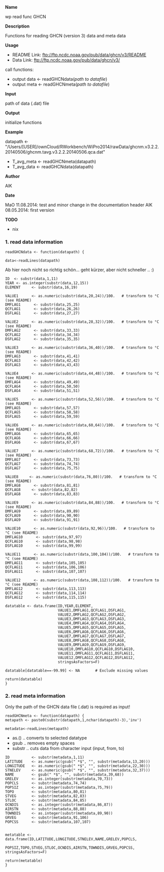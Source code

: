 
**Name**

wp read func GHCN

**Description**

Functions for reading GHCN (version 3) data and meta data

**Usage**

- README Link: ftp://ftp.ncdc.noaa.gov/pub/data/ghcn/v3/README
- Data Link: ftp://ftp.ncdc.noaa.gov/pub/data/ghcn/v3/


call functions:

- output data <- readGHCNdata(_path to datafile_)
- output meta <- readGHCNmeta(_path to datafile_)

**Input**

path of data (.dat) file

**Output**

initialize functions


**Example**

datapath <- "/Users/[USER]/ownCloud/RWorkbench/WiPro2014/rawData/ghcnm.v3.2.2.20140506/ghcnm.tavg.v3.2.2.20140506.qca.dat"

- T_avg_meta <- readGHCNmeta(datapath)
- T_avg_data <- readGHCNdata(datapath)



**Author**

AlK

**Date**

MaO 11.08.2014: test and minor change in the documentation header
AlK 08.05.2014: first version

**TODO**

- nix

### 1. read data information

```{r}
readGHCNdata <- function(datapath) {
  
data<-readLines(datapath)
```

Ab hier noch nicht so richtig schön... geht kürzer, aber nicht schneller .. :)

```{r}
ID  <- substr(data,1,11)
YEAR <- as.integer(substr(data,12,15))
ELEMENT     <- substr(data,16,19)

VALUE1      <- as.numeric(substr(data,20,24))/100.   # transform to °C (see README)
DMFLAG1      <- substr(data,25,25)   
QCFLAG1      <- substr(data,26,26)     
DSFLAG1      <- substr(data,27,27)    

VALUE2      <- as.numeric(substr(data,28,32))/100.   # transform to °C (see README)
DMFLAG2      <- substr(data,33,33)   
QCFLAG2      <- substr(data,34,34)     
DSFLAG2      <- substr(data,35,35)    

VALUE3      <- as.numeric(substr(data,36,40))/100.   # transform to °C (see README)
DMFLAG3      <- substr(data,41,41)   
QCFLAG3      <- substr(data,42,42)     
DSFLAG3      <- substr(data,43,43)    

VALUE4      <- as.numeric(substr(data,44,48))/100.   # transform to °C (see README)
DMFLAG4      <- substr(data,49,49)   
QCFLAG4      <- substr(data,50,50)     
DSFLAG4      <- substr(data,51,51)   

VALUE5      <- as.numeric(substr(data,52,56))/100.   # transform to °C (see README)
DMFLAG5      <- substr(data,57,57)   
QCFLAG5      <- substr(data,58,58)     
DSFLAG5      <- substr(data,59,59)  

VALUE6      <- as.numeric(substr(data,60,64))/100.   # transform to °C (see README)
DMFLAG6      <- substr(data,65,65)   
QCFLAG6      <- substr(data,66,66)     
DSFLAG6      <- substr(data,67,67)  

VALUE7      <- as.numeric(substr(data,68,72))/100.   # transform to °C (see README)
DMFLAG7      <- substr(data,73,73)   
QCFLAG7      <- substr(data,74,74)     
DSFLAG7      <- substr(data,75,75)  

VALUE8     <- as.numeric(substr(data,76,80))/100.   # transform to °C (see README)
DMFLAG8      <- substr(data,81,81)   
QCFLAG8     <- substr(data,82,82)     
DSFLAG8      <- substr(data,83,83)  

VALUE9      <- as.numeric(substr(data,84,88))/100.   # transform to °C (see README)
DMFLAG9      <- substr(data,89,89)   
QCFLAG9      <- substr(data,90,90)     
DSFLAG9      <- substr(data,91,91)  

VALUE10      <- as.numeric(substr(data,92,96))/100.   # transform to °C (see README)
DMFLAG10      <- substr(data,97,97)   
QCFLAG10      <- substr(data,98,98)     
DSFLAG10      <- substr(data,99,99)  

VALUE11      <- as.numeric(substr(data,100,104))/100.   # transform to °C (see README)
DMFLAG11      <- substr(data,105,105)   
QCFLAG11      <- substr(data,106,106)     
DSFLAG11      <- substr(data,107,107)  

VALUE12      <- as.numeric(substr(data,108,112))/100.   # transform to °C (see README)
DMFLAG12      <- substr(data,113,113)   
QCFLAG12      <- substr(data,114,114)     
DSFLAG12      <- substr(data,115,115)  

datatable <- data.frame(ID,YEAR,ELEMENT,
                        VALUE1,DMFLAG1,QCFLAG1,DSFLAG1,
                        VALUE2,DMFLAG2,QCFLAG2,DSFLAG2,
                        VALUE3,DMFLAG3,QCFLAG3,DSFLAG3,
                        VALUE4,DMFLAG4,QCFLAG4,DSFLAG4,
                        VALUE5,DMFLAG5,QCFLAG5,DSFLAG5,
                        VALUE6,DMFLAG6,QCFLAG6,DSFLAG6,
                        VALUE7,DMFLAG7,QCFLAG7,DSFLAG7,
                        VALUE8,DMFLAG8,QCFLAG8,DSFLAG8,
                        VALUE9,DMFLAG9,QCFLAG9,DSFLAG9,
                        VALUE10,DMFLAG10,QCFLAG10,DSFLAG10,
                        VALUE11,DMFLAG11,QCFLAG11,DSFLAG11,
                        VALUE12,DMFLAG12,QCFLAG12,DSFLAG12,
                        stringsAsFactors=F)

datatable[datatable==-99.99] <- NA       # Exclude missing values

return(datatable)
}

```

### 2. read meta information

Only the path of the GHCN data file (.dat) is required as input!

```{r}
readGHCNmeta <- function(datapath) {
metapath <- paste0(substr(datapath,1,nchar(datapath)-3),'inv')

metadata<-readLines(metapath)
```

- as.() .. converts to selected datatype
- gsub .. removes empty spaces
- substr .. cuts data from character input (input, from, to)

```{r}
ID          <- substr(metadata,1,11)
LATITUDE    <- as.numeric(gsub(" *$", "", substr(metadata,13,20))) 
LONGITUDE   <- as.numeric(gsub(" *$", "", substr(metadata,22,30)))
STNELEV     <- as.numeric(gsub(" *$", "", substr(metadata,32,37)))
NAME        <- gsub(" *$", "", substr(metadata,39,68))
GRELEV      <- as.integer(substr(metadata,70,73))
POPCLS      <- substr(metadata,74,74)
POPSIZ      <- as.integer(substr(metadata,75,79))
TOPO        <- substr(metadata,80,81)      
STVEG       <- substr(metadata,82,83)    
STLOC       <- substr(metadata,84,85)      
OCNDIS      <- as.integer(substr(metadata,86,87))
AIRSTN      <- substr(metadata,88,88)      
TOWNDIS     <- as.integer(substr(metadata,89,90))
GRVEG       <- substr(metadata,91,106)      
POPCSS      <- substr(metadata,107,107)      


metatable <- data.frame(ID,LATITUDE,LONGITUDE,STNELEV,NAME,GRELEV,POPCLS,
                        POPSIZ,TOPO,STVEG,STLOC,OCNDIS,AIRSTN,TOWNDIS,GRVEG,POPCSS, stringsAsFactors=F)

return(metatable)
}

```